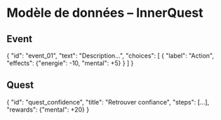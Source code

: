 # Modèle de données – InnerQuest

## Event

{
  "id": "event_01",
  "text": "Description...",
  "choices": [
    {
      "label": "Action",
      "effects": {"energie": -10, "mental": +5}
    }
  ]
}

## Quest

{
  "id": "quest_confidence",
  "title": "Retrouver confiance",
  "steps": [...],
  "rewards": {"mental": +20}
}
